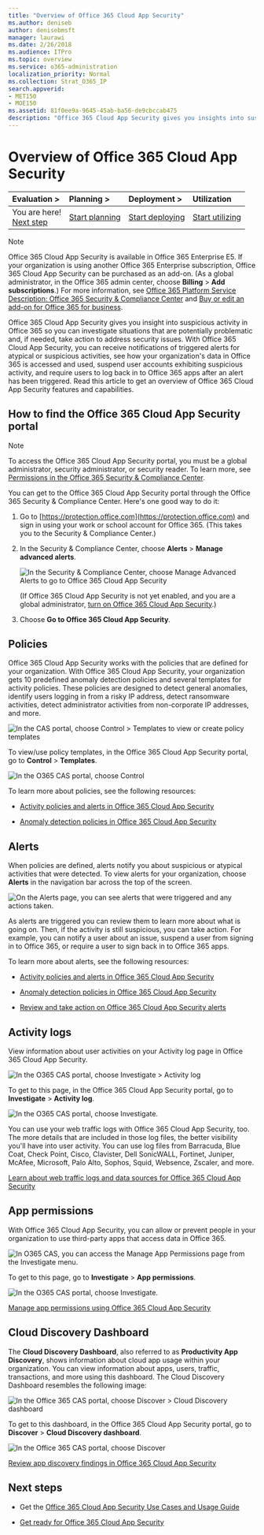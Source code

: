 ```yaml
---
title: "Overview of Office 365 Cloud App Security"
ms.author: deniseb
author: denisebmsft
manager: laurawi
ms.date: 2/26/2018
ms.audience: ITPro
ms.topic: overview
ms.service: o365-administration
localization_priority: Normal
ms.collection: Strat_O365_IP
search.appverid:
- MET150
- MOE150
ms.assetid: 81f0ee9a-9645-45ab-ba56-de9cbccab475
description: "Office 365 Cloud App Security gives you insights into suspicious activity in Office 365 so you can investigate situations that are potentially problematic and, if needed, take action to address security issues. "
---
```


# Overview of Office 365 Cloud App Security
  
|****Evaluation** \>**|****Planning** \>**|****Deployment** \>**|****Utilization****|
|:-----|:-----|:-----|:-----|
|You are here!  <br/> [Next step](get-ready-for-office-365-cas.md) <br/> |[Start planning](get-ready-for-office-365-cas.md) <br/> |[Start deploying](turn-on-office-365-cas.md) <br/> |[Start utilizing](utilization-activities-for-ocas.md) <br/> |
   
> [!NOTE]
> Office 365 Cloud App Security is available in Office 365 Enterprise E5. If your organization is using another Office 365 Enterprise subscription, Office 365 Cloud App Security can be purchased as an add-on. (As a global administrator, in the Office 365 admin center, choose **Billing** \> **Add subscriptions**.) For more information, see [Office 365 Platform Service Description: Office 365 Security &amp; Compliance Center](https://technet.microsoft.com/en-us/library/dn933793.aspx) and [Buy or edit an add-on for Office 365 for business](https://support.office.com/article/4e7b57d6-b93b-457d-aecd-0ea58bff07a6). 
  
Office 365 Cloud App Security gives you insight into suspicious activity in Office 365 so you can investigate situations that are potentially problematic and, if needed, take action to address security issues. With Office 365 Cloud App Security, you can receive notifications of triggered alerts for atypical or suspicious activities, see how your organization's data in Office 365 is accessed and used, suspend user accounts exhibiting suspicious activity, and require users to log back in to Office 365 apps after an alert has been triggered. Read this article to get an overview of Office 365 Cloud App Security features and capabilities.
  
    
## How to find the Office 365 Cloud App Security portal

> [!NOTE]
> To access the Office 365 Cloud App Security portal, you must be a global administrator, security administrator, or security reader. To learn more, see [Permissions in the Office 365 Security &amp; Compliance Center](permissions-in-the-security-and-compliance-center.md). 
  
You can get to the Office 365 Cloud App Security portal through the Office 365 Security &amp; Compliance Center. Here's one good way to do it:
  
1. Go to [https://protection.office.com](https://protection.office.com) and sign in using your work or school account for Office 365. (This takes you to the Security &amp; Compliance Center.) 
    
2. In the Security &amp; Compliance Center, choose **Alerts** \> **Manage advanced alerts**. 
    
    ![In the Security &amp; Compliance Center, choose Manage Advanced Alerts to go to Office 365 Cloud App Security](media/958632d4-03e3-4ade-8e22-d5509db6fca7.png)
  
    (If Office 365 Cloud App Security is not yet enabled, and you are a global administrator, [turn on Office 365 Cloud App Security](turn-on-office-365-cas.md).)
    
3. Choose **Go to Office 365 Cloud App Security**. 
    
## Policies

Office 365 Cloud App Security works with the policies that are defined for your organization. With Office 365 Cloud App Security, your organization gets 10 predefined anomaly detection policies and several templates for activity policies. These policies are designed to detect general anomalies, identify users logging in from a risky IP address, detect ransomware activities, detect administrator activities from non-corporate IP addresses, and more.
  
![In the CAS portal, choose Control \> Templates to view or create policy templates](media/88f615b4-aa8a-480c-b239-323dfcd628e1.png)
  
To view/use policy templates, in the Office 365 Cloud App Security portal, go to **Control** \> **Templates**. 
  
![In the O365 CAS portal, choose Control](media/287c2ea9-5172-4697-8e0e-b9ab654105bc.png)
  
To learn more about policies, see the following resources:
  
- [Activity policies and alerts in Office 365 Cloud App Security](activity-policies-and-alerts.md)
    
- [Anomaly detection policies in Office 365 Cloud App Security](anomaly-detection-policies-in-ocas.md)
    
## Alerts

When policies are defined, alerts notify you about suspicious or atypical activities that were detected. To view alerts for your organization, choose **Alerts** in the navigation bar across the top of the screen. 
  
![On the Alerts page, you can see alerts that were triggered and any actions taken.](media/3b53d4c9-4b13-435d-8547-8c0f9ae6b914.png)
  
As alerts are triggered you can review them to learn more about what is going on. Then, if the activity is still suspicious, you can take action. For example, you can notify a user about an issue, suspend a user from signing in to Office 365, or require a user to sign back in to Office 365 apps.
  
To learn more about alerts, see the following resources:
  
- [Activity policies and alerts in Office 365 Cloud App Security](activity-policies-and-alerts.md)
    
- [Anomaly detection policies in Office 365 Cloud App Security](anomaly-detection-policies-in-ocas.md)
    
- [Review and take action on Office 365 Cloud App Security alerts](review-office-365-cas-alerts.md)
    
## Activity logs

View information about user activities on your Activity log page in Office 365 Cloud App Security.
  
![In the O365 CAS portal, choose Investigate \> Activity log](media/ec19e77d-4e11-49fc-ab7c-0e8b0c29c93c.png)
  
To get to this page, in the Office 365 Cloud App Security portal, go to **Investigate** \> **Activity log**. 
  
![In the O365 CAS portal, choose Investigate.](media/8c7b87c9-71a6-4952-adb2-185e941ffe9a.png)
  
You can use your web traffic logs with Office 365 Cloud App Security, too. The more details that are included in those log files, the better visibility you'll have into user activity. You can use log files from Barracuda, Blue Coat, Check Point, Cisco, Clavister, Dell SonicWALL, Fortinet, Juniper, McAfee, Microsoft, Palo Alto, Sophos, Squid, Websence, Zscaler, and more.
  
[Learn about web traffic logs and data sources for Office 365 Cloud App Security](web-traffic-logs-and-data-sources-for-ocas.md)
  
## App permissions

With Office 365 Cloud App Security, you can allow or prevent people in your organization to use third-party apps that access data in Office 365.
  
![In O365 CAS, you can access the Manage App Permissions page from the Investigate menu.](media/78272cda-986f-4b3b-bbbe-8c236c74f5d3.png)
  
To get to this page, go to **Investigate** \> **App permissions**. 
  
![In the O365 CAS portal, choose Investigate.](media/8c7b87c9-71a6-4952-adb2-185e941ffe9a.png)
  
[Manage app permissions using Office 365 Cloud App Security](manage-app-permissions-in-ocas.md)
  
## Cloud Discovery Dashboard

The **Cloud Discovery Dashboard**, also referred to as **Productivity App Discovery**, shows information about cloud app usage within your organization. You can view information about apps, users, traffic, transactions, and more using this dashboard. The Cloud Discovery Dashboard resembles the following image: 
  
![In the Office 365 CAS portal, choose Discover \> Cloud Discovery dashboard](media/61269290-fd82-4d4b-8045-aea1ebc82287.png)
  
To get to this dashboard, in the Office 365 Cloud App Security portal, go to **Discover** \> **Cloud Discovery dashboard**. 
  
![In the Office 365 CAS portal, choose Discover](media/73b5299f-94b5-49dd-a00f-154d188eb2c5.png)
  
[Review app discovery findings in Office 365 Cloud App Security](review-app-discovery-findings-in-ocas.md)
  
## Next steps

- Get the [Office 365 Cloud App Security Use Cases and Usage Guide](https://aka.ms/O365CASGuide)
    
- [Get ready for Office 365 Cloud App Security](get-ready-for-office-365-cas.md)
    

